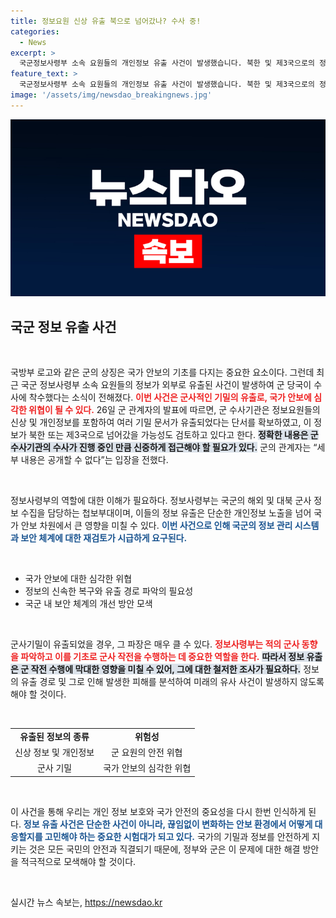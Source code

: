```yaml
---
title: 정보요원 신상 유출 북으로 넘어갔나? 수사 중!
categories:
  - News
excerpt: >
  국군정보사령부 소속 요원들의 개인정보 유출 사건이 발생했습니다. 북한 및 제3국으로의 정보 유출 가능성에 대한 군 당국의 수사가 급박하게 진행 중입니다. 긴장감이 높아지는 가운데, 과연 누가 이 기밀을 빼냈을까요?
feature_text: >
  국군정보사령부 소속 요원들의 개인정보 유출 사건이 발생했습니다. 북한 및 제3국으로의 정보 유출 가능성에 대한 군 당국의 수사가 급박하게 진행 중입니다. 긴장감이 높아지는 가운데, 과연 누가 이 기밀을 빼냈을까요?
image: '/assets/img/newsdao_breakingnews.jpg'
---
```


<p><img src="/assets/img/newsdao_breakingnews.jpg" alt="implanttips 속보" /></p>

<h2 data-ke-size="size26">국군 정보 유출 사건</h2>

<p data-ke-size="size16">&nbsp;</p>

<p>국방부 로고와 같은 군의 상징은 국가 안보의 기초를 다지는 중요한 요소이다. 그런데 최근 국군 정보사령부 소속 요원들의 정보가 외부로 유출된 사건이 발생하여 군 당국이 수사에 착수했다는 소식이 전해졌다. <b><span style="color: #ee2323;">이번 사건은 군사적인 기밀의 유출로, 국가 안보에 심각한 위협이 될 수 있다.</span></b> 26일 군 관계자의 발표에 따르면, 군 수사기관은 정보요원들의 신상 및 개인정보를 포함하여 여러 기밀 문서가 유출되었다는 단서를 확보하였고, 이 정보가 북한 또는 제3국으로 넘어갔을 가능성도 검토하고 있다고 한다. <b><span style="background-color: #21538527;">정확한 내용은 군 수사기관의 수사가 진행 중인 만큼 신중하게 접근해야 할 필요가 있다.</span></b> 군의 관계자는 “세부 내용은 공개할 수 없다”는 입장을 전했다.</p>

<p data-ke-size="size16">&nbsp;</p>

<p>정보사령부의 역할에 대한 이해가 필요하다. 정보사령부는 국군의 해외 및 대북 군사 정보 수집을 담당하는 첩보부대이며, 이들의 정보 유출은 단순한 개인정보 노출을 넘어 국가 안보 차원에서 큰 영향을 미칠 수 있다. <b><span style="color: #1a5490;">이번 사건으로 인해 국군의 정보 관리 시스템과 보안 체계에 대한 재검토가 시급하게 요구된다.</span></b> </p>

<p data-ke-size="size16">&nbsp;</p>

<ul>
  <li>국가 안보에 대한 심각한 위협</li>
  <li>정보의 신속한 복구와 유출 경로 파악의 필요성</li>
  <li>국군 내 보안 체계의 개선 방안 모색</li>
</ul>

<p data-ke-size="size16">&nbsp;</p>

<p>군사기밀이 유출되었을 경우, 그 파장은 매우 클 수 있다. <b><span style="color: #ee2323;">정보사령부는 적의 군사 동향을 파악하고 이를 기초로 군사 작전을 수행하는 데 중요한 역할을 한다.</span></b> <b><span style="background-color: #21538527;">따라서 정보 유출은 군 작전 수행에 막대한 영향을 미칠 수 있어, 그에 대한 철저한 조사가 필요하다.</span></b> 정보의 유출 경로 및 그로 인해 발생한 피해를 분석하여 미래의 유사 사건이 발생하지 않도록 해야 할 것이다. </p>

<p data-ke-size="size16">&nbsp;</p>

<table style="width: 100%; border-collapse: collapse;">
  <tr>
    <td style="text-align: center; height: 17px;"><b>유출된 정보의 종류</b></td>
    <td style="text-align: center; height: 17px;"><b>위험성</b></td>
  </tr>
  <tr>
    <td style="text-align: center; height: 17px;">신상 정보 및 개인정보</td>
    <td style="text-align: center; height: 17px;">군 요원의 안전 위협</td>
  </tr>
  <tr>
    <td style="text-align: center; height: 17px;">군사 기밀</td>
    <td style="text-align: center; height: 17px;">국가 안보의 심각한 위협</td>
  </tr>
</table>

<p data-ke-size="size16">&nbsp;</p>

<p>이 사건을 통해 우리는 개인 정보 보호와 국가 안전의 중요성을 다시 한번 인식하게 된다. <b><span style="color: #1a5490;">정보 유출 사건은 단순한 사건이 아니라, 끊임없이 변화하는 안보 환경에서 어떻게 대응할지를 고민해야 하는 중요한 시험대가 되고 있다.</span></b> 
국가의 기밀과 정보를 안전하게 지키는 것은 모든 국민의 안전과 직결되기 때문에, 정부와 군은 이 문제에 대한 해결 방안을 적극적으로 모색해야 할 것이다. </p>

<p data-ke-size="size16">&nbsp;</p>
실시간 뉴스 속보는, <a href="https://newsdao.kr" rel="dofollow">https://newsdao.kr</a>



